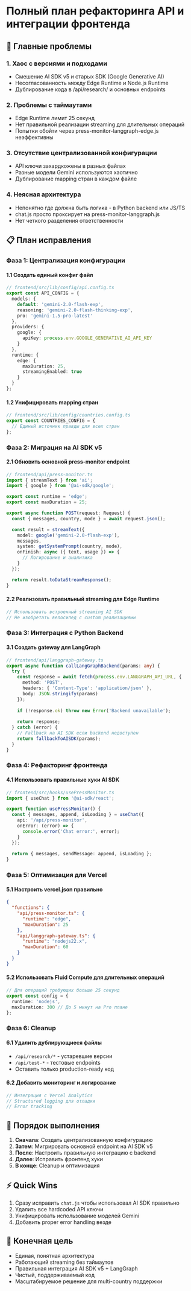 # Полный план рефакторинга API и интеграции фронтенда

## 🔴 Главные проблемы

### 1. Хаос с версиями и подходами
- Смешение AI SDK v5 и старых SDK (Google Generative AI)
- Несогласованность между Edge Runtime и Node.js Runtime
- Дублирование кода в /api/research/ и основных endpoints

### 2. Проблемы с таймаутами
- Edge Runtime лимит 25 секунд
- Нет правильной реализации streaming для длительных операций
- Попытки обойти через press-monitor-langgraph-edge.js неэффективны

### 3. Отсутствие централизованной конфигурации
- API ключи захардкожены в разных файлах
- Разные модели Gemini используются хаотично
- Дублирование mapping стран в каждом файле

### 4. Неясная архитектура
- Непонятно где должна быть логика - в Python backend или JS/TS
- chat.js просто проксирует на press-monitor-langgraph.js
- Нет четкого разделения ответственности

## 📋 План исправления

### Фаза 1: Централизация конфигурации

#### 1.1 Создать единый конфиг файл
```typescript
// frontend/src/lib/config/api.config.ts
export const API_CONFIG = {
  models: {
    default: 'gemini-2.0-flash-exp',
    reasoning: 'gemini-2.0-flash-thinking-exp',
    pro: 'gemini-1.5-pro-latest'
  },
  providers: {
    google: {
      apiKey: process.env.GOOGLE_GENERATIVE_AI_API_KEY
    }
  },
  runtime: {
    edge: {
      maxDuration: 25,
      streamingEnabled: true
    }
  }
};
```

#### 1.2 Унифицировать mapping стран
```typescript
// frontend/src/lib/config/countries.config.ts
export const COUNTRIES_CONFIG = {
  // Единый источник правды для всех стран
};
```

### Фаза 2: Миграция на AI SDK v5

#### 2.1 Обновить основной press-monitor endpoint
```typescript
// frontend/api/press-monitor.ts
import { streamText } from 'ai';
import { google } from '@ai-sdk/google';

export const runtime = 'edge';
export const maxDuration = 25;

export async function POST(request: Request) {
  const { messages, country, mode } = await request.json();

  const result = streamText({
    model: google('gemini-2.0-flash-exp'),
    messages,
    system: getSystemPrompt(country, mode),
    onFinish: async ({ text, usage }) => {
      // Логирование и аналитика
    }
  });

  return result.toDataStreamResponse();
}
```

#### 2.2 Реализовать правильный streaming для Edge Runtime
```typescript
// Использовать встроенный streaming AI SDK
// Не изобретать велосипед с custom реализациями
```

### Фаза 3: Интеграция с Python Backend

#### 3.1 Создать gateway для LangGraph
```typescript
// frontend/api/langgraph-gateway.ts
export async function callLangGraphBackend(params: any) {
  try {
    const response = await fetch(process.env.LANGGRAPH_API_URL, {
      method: 'POST',
      headers: { 'Content-Type': 'application/json' },
      body: JSON.stringify(params)
    });
    
    if (!response.ok) throw new Error('Backend unavailable');
    
    return response;
  } catch (error) {
    // Fallback на AI SDK если backend недоступен
    return fallbackToAISDK(params);
  }
}
```

### Фаза 4: Рефакторинг фронтенда

#### 4.1 Использовать правильные хуки AI SDK
```typescript
// frontend/src/hooks/usePressMonitor.ts
import { useChat } from '@ai-sdk/react';

export function usePressMonitor() {
  const { messages, append, isLoading } = useChat({
    api: '/api/press-monitor',
    onError: (error) => {
      console.error('Chat error:', error);
    }
  });
  
  return { messages, sendMessage: append, isLoading };
}
```

### Фаза 5: Оптимизация для Vercel

#### 5.1 Настроить vercel.json правильно
```json
{
  "functions": {
    "api/press-monitor.ts": {
      "runtime": "edge",
      "maxDuration": 25
    },
    "api/langgraph-gateway.ts": {
      "runtime": "nodejs22.x",
      "maxDuration": 60
    }
  }
}
```

#### 5.2 Использовать Fluid Compute для длительных операций
```typescript
// Для операций требующих больше 25 секунд
export const config = {
  runtime: 'nodejs',
  maxDuration: 300 // До 5 минут на Pro плане
};
```

### Фаза 6: Cleanup

#### 6.1 Удалить дублирующиеся файлы
- `/api/research/*` - устаревшие версии
- `/api/test-*` - тестовые endpoints
- Оставить только production-ready код

#### 6.2 Добавить мониторинг и логирование
```typescript
// Интеграция с Vercel Analytics
// Structured logging для отладки
// Error tracking
```

## 🚀 Порядок выполнения

1. **Сначала**: Создать централизованную конфигурацию
2. **Затем**: Мигрировать основной endpoint на AI SDK v5
3. **После**: Настроить правильную интеграцию с backend
4. **Далее**: Исправить фронтенд хуки
5. **В конце**: Cleanup и оптимизация

## ⚡ Quick Wins

1. Сразу исправить `chat.js` чтобы использовал AI SDK правильно
2. Удалить все hardcoded API ключи
3. Унифицировать использование моделей Gemini
4. Добавить proper error handling везде

## 🎯 Конечная цель

- Единая, понятная архитектура
- Работающий streaming без таймаутов
- Правильная интеграция AI SDK v5 + LangGraph
- Чистый, поддерживаемый код
- Масштабируемое решение для multi-country поддержки